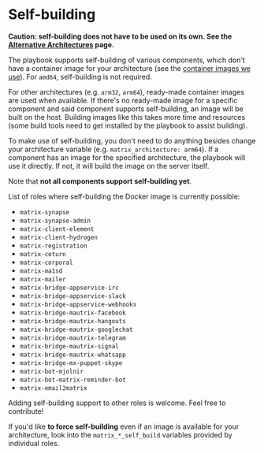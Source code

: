 # Self-building

**Caution: self-building does not have to be used on its own. See the [Alternative Architectures](alternative-architectures.md) page.**

The playbook supports self-building of various components, which don't have a container image for your architecture (see the [container images we use](container-images.md)). For `amd64`, self-building is not required.

For other architectures (e.g. `arm32`, `arm64`), ready-made container images are used when available. If there's no ready-made image for a specific component and said component supports self-building, an image will be built on the host. Building images like this takes more time and resources (some build tools need to get installed by the playbook to assist building).

To make use of self-building, you don't need to do anything besides change your architecture variable (e.g. `matrix_architecture: arm64`). If a component has an image for the specified architecture, the playbook will use it directly. If not, it will build the image on the server itself.

Note that **not all components support self-building yet**.

List of roles where self-building the Docker image is currently possible:
- `matrix-synapse`
- `matrix-synapse-admin`
- `matrix-client-element`
- `matrix-client-hydrogen`
- `matrix-registration`
- `matrix-coturn`
- `matrix-corporal`
- `matrix-ma1sd`
- `matrix-mailer`
- `matrix-bridge-appservice-irc`
- `matrix-bridge-appservice-slack`
- `matrix-bridge-appservice-webhooks`
- `matrix-bridge-mautrix-facebook`
- `matrix-bridge-mautrix-hangouts`
- `matrix-bridge-mautrix-googlechat`
- `matrix-bridge-mautrix-telegram`
- `matrix-bridge-mautrix-signal`
- `matrix-bridge-mautrix-whatsapp`
- `matrix-bridge-mx-puppet-skype`
- `matrix-bot-mjolnir`
- `matrix-bot-matrix-reminder-bot`
- `matrix-email2matrix`

Adding self-building support to other roles is welcome. Feel free to contribute!

If you'd like **to force self-building** even if an image is available for your architecture, look into the `matrix_*_self_build` variables provided by individual roles.
